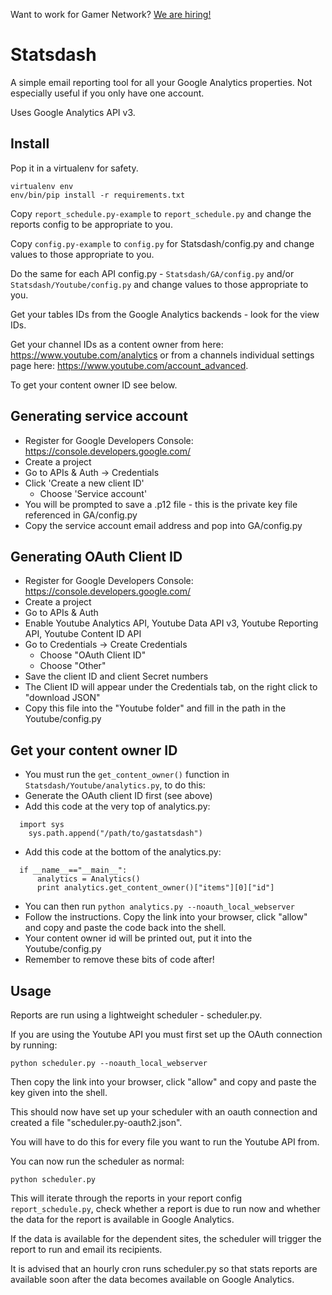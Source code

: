 Want to work for Gamer Network? [We are hiring!](http://www.gamesindustry.biz/jobs/gamer-network)

Statsdash
=========

A simple email reporting tool for all your Google Analytics properties.  Not especially useful if you only have one account.

Uses Google Analytics API v3.

Install
-------

Pop it in a virtualenv for safety.

```shell
virtualenv env
env/bin/pip install -r requirements.txt
```

Copy ```report_schedule.py-example``` to ```report_schedule.py``` and change the reports config to be appropriate to you.

Copy ```config.py-example``` to ```config.py``` for Statsdash/config.py and change values to those appropriate to you. 

Do the same for each API config.py - ```Statsdash/GA/config.py``` and/or ```Statsdash/Youtube/config.py``` and change values to those appropriate to you. 

Get your tables IDs from the Google Analytics backends - look for the view IDs.

Get your channel IDs as a content owner from here: https://www.youtube.com/analytics or from a channels individual settings page here: https://www.youtube.com/account_advanced.

To get your content owner ID see below.

Generating service account
--------------------------

  - Register for Google Developers Console: https://console.developers.google.com/
  - Create a project
  - Go to APIs & Auth -> Credentials
  - Click 'Create a new client ID'
    - Choose 'Service account'
  - You will be prompted to save a .p12 file - this is the private key file referenced in GA/config.py
  - Copy the service account email address and pop into GA/config.py

Generating OAuth Client ID
--------------------------

  - Register for Google Developers Console: https://console.developers.google.com/
  - Create a project
  - Go to APIs & Auth
  - Enable Youtube Analytics API, Youtube Data API v3, Youtube Reporting API, Youtube Content ID API
  - Go to Credentials -> Create Credentials
    - Choose "OAuth Client ID"
    - Choose "Other"
  - Save the client ID and client Secret numbers
  - The Client ID will appear under the Credentials tab, on the right click to "download JSON"
  - Copy this file into the "Youtube folder" and fill in the path in the Youtube/config.py


Get your content owner ID
--------------------------

  - You must run the ```get_content_owner()``` function in ```Statsdash/Youtube/analytics.py```, to do this:
  - Generate the OAuth client ID first (see above)
  - Add this code at the very top of analytics.py:
```  
  import sys
    sys.path.append("/path/to/gastatsdash")
```
  - Add this code at the bottom of the analytics.py:
```  
  if __name__=="__main__":
      analytics = Analytics()
      print analytics.get_content_owner()["items"][0]["id"]
```
  - You can then run ``` python analytics.py --noauth_local_webserver ```
  - Follow the instructions. Copy the link into your browser, click "allow" and copy and paste the code back into the shell. 
  - Your content owner id will be printed out, put it into the Youtube/config.py 
  - Remember to remove these bits of code after! 

  

Usage
-----

Reports are run using a lightweight scheduler - scheduler.py.

If you are using the Youtube API you must first set up the OAuth connection by running:

```
python scheduler.py --noauth_local_webserver
```
Then copy the link into your browser, click "allow" and copy and paste the key given into the shell. 

This should now have set up your scheduler with an oauth connection and created a file "scheduler.py-oauth2.json".

You will have to do this for every file you want to run the Youtube API from. 

You can now run the scheduler as normal:


```
python scheduler.py
```

This will iterate through the reports in your report config ```report_schedule.py```,
check whether a report is due to run now and whether the data for the report is
available in Google Analytics.

If the data is available for the dependent sites, the scheduler will trigger
the report to run and email its recipients.

It is advised that an hourly cron runs scheduler.py so that stats reports are
available soon after the data becomes available on Google Analytics.
